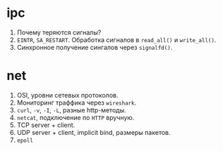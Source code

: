 # ipc

1. Почему теряются сигналы?
1. `EINTR`, `SA_RESTART`. Обработка сигналов в `read_all()` и `write_all()`.
1. Синхронное получение сингалов через `signalfd()`.

# net

1. OSI, уровни сетевых протоколов.
1. Мониторинг траффика через `wireshark`.
1. `curl`, `-v`, `-I`, `-L`, разные http-методы.
1. `netcat`, подключение по `HTTP` вручную.
1. TCP server + client.
1. UDP server + client, implicit bind, размеры пакетов.
1. `epoll`
